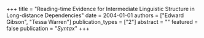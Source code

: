 +++
title = "Reading-time Evidence for Intermediate Linguistic Structure in Long-distance Dependencies"
date = 2004-01-01
authors = ["Edward Gibson", "Tessa Warren"]
publication_types = ["2"]
abstract = ""
featured = false
publication = "*Syntax*"
+++

